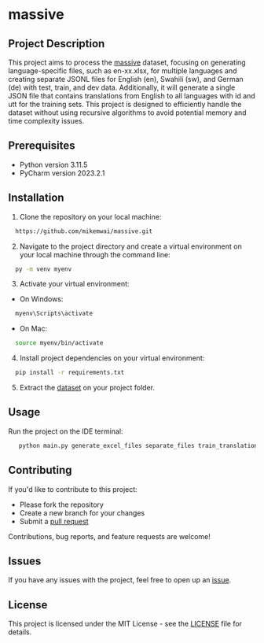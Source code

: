 # massive

## Project Description

This project aims to process the [massive](https://huggingface.co/datasets/AmazonScience/massive) dataset, focusing on generating language-specific files, such as en-xx.xlsx, for multiple languages and creating separate JSONL files for English (en), Swahili (sw), and German (de) with test, train, and dev data. Additionally, it will generate a single JSON file that contains translations from English to all languages with id and utt for the training sets. This project is designed to efficiently handle the dataset without using recursive algorithms to avoid potential memory and time complexity issues.

## Prerequisites

- Python version 3.11.5
- PyCharm version 2023.2.1

## Installation

1. Clone the repository on your local machine:

```sh
  https://github.com/mikemwai/massive.git
```

2. Navigate to the project directory and create a virtual environment on your local machine through the command line:

```sh
  py -m venv myenv
```

3. Activate your virtual environment:

- On Windows:

```sh
  myenv\Scripts\activate
```

- On Mac:

```sh
  source myenv/bin/activate
```

4. Install project dependencies on your virtual environment:

```sh
  pip install -r requirements.txt
```

5. Extract the [dataset](dataset.rar) on your project folder.

## Usage

Run the project on the IDE terminal:

```sh
   python main.py generate_excel_files separate_files train_translations
```

## Contributing

If you'd like to contribute to this project:

- Please fork the repository
- Create a new branch for your changes
- Submit a [pull request](https://github.com/mikemwai/massive/pulls)

Contributions, bug reports, and feature requests are welcome!

## Issues

If you have any issues with the project, feel free to open up an [issue](https://github.com/mikemwai/massive/issues).

## License

This project is licensed under the MIT License - see the [LICENSE](LICENSE) file for details.
